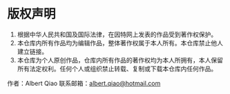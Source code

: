 # 版权声明
1. 根据中华人民共和国及国际法律，在因特网上发表的作品受到著作权保护。
2. 本仓库内所有作品均为编辑作品，整体著作权属于本人所有。本仓库禁止他人建立链接。
3. 本仓库为个人原创作品，仓库内所有作品的著作权均为本人所拥有，本人保留所有法定权利。任何个人或组织禁止转载、复制或下载本仓库内任何作品。

作者：Albert Qiao 联系邮箱：albert.qiao@hotmail.com
